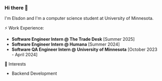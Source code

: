 ### Hi there 👋
I'm Elsdon and I'm a computer science student at University of Minnesota.

⚡ Work Experience:
- **Software Engineer Intern @ The Trade Desk** [Summer 2025]
- **Software Engineer Intern @ Humana** [Summer 2024]
- **Software QA Engineer Intern @ University of Minnesota** [October 2023 - April 2024]

🌱 Interests
- Backend Development
